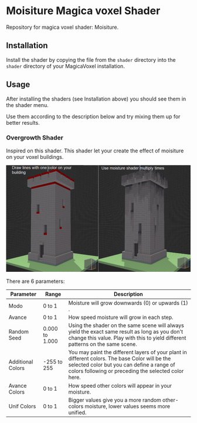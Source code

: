 # Moisiture Magica voxel Shader
Repository for magica voxel shader: Moisiture.

## Installation

Install the shader by copying the file from the `shader` directory into the `shader` directory of your MagicaVoxel installation. 

## Usage

After installing the shaders (see Installation above) you should see them in the shader menu.

Use them according to the description below and try mixing them up for better results.

### Overgrowth Shader

Inspired on this shader.
This shader let your create the effect of moisiture on your voxel buildings.

![...](shader.png?raw=true "Title")

There are 6 parameters:

| Parameter | Range | Description |
| ------ | ------ | ------ |
| Modo | 0 to 1 |Moisture will grow downwards (0) or upwards (1) .|
| Avance | 0 to 1 |How speed moisture will grow in each step.  |
| Random Seed |0.000 to 1.000| Using the shader on the same scene will always yield the exact same result as long as you don't change this value. Play with this to yield different patterns on the same scene. |
| Additional Colors | -255 to 255 | You may paint the different layers of your plant in different colors. The base Color will be the selected color but you can define a range of colors following or preceding the selected color here. |
| Avance Colors | 0 to 1 | How speed other colors will appear in your moisture. |
| Unif Colors | 0 to 1 | Bigger values give you a more random other-colors moisture, lower values seems more unified. |
